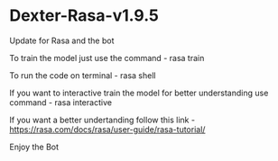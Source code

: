 # Dexter-Rasa-v1.9.5
Update for Rasa and the bot

To train the model just use the command - rasa train

To run the code on terminal - rasa shell

If you want to interactive train the model for better understanding use command - rasa interactive

If you want a better undertanding follow this link - https://rasa.com/docs/rasa/user-guide/rasa-tutorial/

Enjoy the Bot
